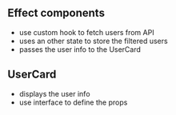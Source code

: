 ## Effect components
- use custom hook to fetch users from API
- uses an other state to store the filtered users
- passes the user info to the UserCard

## UserCard
- displays the user info
- use interface to define the props